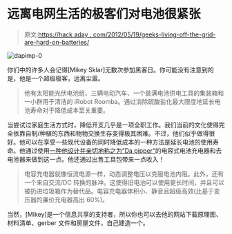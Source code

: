# 远离电网生活的极客们对电池很紧张

> 原文:[https://hack aday . com/2012/05/19/geeks-living-off-the-grid-are-hard-on-batteries/](https://hackaday.com/2012/05/19/geeks-living-off-the-grid-are-hard-on-batteries/)

![](../Images/5d5d7e724e3329f6e545549c9fc42d9f.png "dapimp-0")

你们中的许多人会记得[Mikey Sklar]无数次参加黑客日。你可能没有注意到的是，他是一个超级极客，远离尘嚣。

> 他有太阳能光伏电池组、三辆电动汽车、一个装满电池供电工具的集装箱和一小群用于清洁的 iRobot Roomba。通过消除硫酸盐化最大限度地延长电池寿命对于降低成本至关重要。

当尝试过家庭生活方式时，降低开支几乎是一项全职工作。我们当前的文化使得完全依靠自制/种植的东西和物物交换生存变得极其困难。不过，他们似乎做得很好。他可以在享受一些现代设备的同时降低成本的一种方法是延长电池的使用寿命。他通过使用[一种他设计并亲切地称之为“Da pipper”](http://screwdecaf.cx/dapimp.html)的电容式电池充电器和去电池器来做到这一点。他还通过出售工具包带来一点收入！

> 电容充电器就像恒流电源一样，动态调整电压以克服电池内阻。此外，还有一个来自交流/DC 转换的脉冲。这使得旧电池可以使用更长时间，并且可以被扔进垃圾箱作为替代品。电容充电器体积小、静音且超级高效(比基于变压器的廉价充电器高出 60%)。

当然，[Mikey]是一个信息共享的支持者，所以你也可以去他的网站下载原理图、材料清单、gerber 文件和房屋文件，自己建造一个。